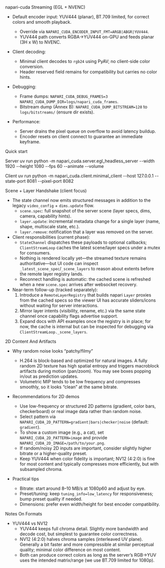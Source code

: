 napari-cuda Streaming (EGL + NVENC)

- Default encoder input: YUV444 (planar), BT.709 limited, for correct colors and smooth playback.
  - Override via `NAPARI_CUDA_ENCODER_INPUT_FMT=ARGB|ABGR|YUV444`.
  - YUV444 path converts RGBA->YUV444 on-GPU and feeds planar (3H x W) to NVENC.

- Client decoding:
  - Minimal client decodes to `rgb24` using PyAV; no client-side color conversion.
  - Header reserved field remains for compatibility but carries no color hints.

- Debugging:
  - Frame dumps: `NAPARI_CUDA_DEBUG_FRAMES=3 NAPARI_CUDA_DUMP_DIR=logs/napari_cuda_frames`.
  - Bitstream dump (Annex B): `NAPARI_CUDA_DUMP_BITSTREAM=120` to `logs/bitstreams/` (ensure dir exists).

- Performance:
  - Server drains the pixel queue on overflow to avoid latency buildup.
  - Encoder resets on client connect to guarantee an immediate keyframe.

Quick start

Server
  uv run python -m napari_cuda.server.egl_headless_server --width 1920 --height 1080 --fps 60 --animate --volume

Client
  uv run python -m napari_cuda.client.minimal_client --host 127.0.0.1 --state-port 8081 --pixel-port 8082

Scene + Layer Handshake (client focus)

- The state channel now emits structured messages in addition to the legacy `video_config` + `dims.update` flow.
  - `scene.spec`: full snapshot of the server scene (layer specs, dims, camera, capability hints).
  - `layer.update`: incremental metadata change for a single layer (name, shape, multiscale state, etc.).
  - `layer.remove`: notification that a layer was removed on the server.
- Client responsibilities (current phase):
  - `StateChannel` dispatches these payloads to optional callbacks; `ClientStreamLoop` caches the latest scene/layer specs under a mutex for consumers.
  - Nothing is rendered locally yet—the streamed texture remains authoritative—but UI code can inspect `_latest_scene_spec`/`_scene_layers` to reason about extents before the remote layer registry lands.
  - Reconnect handling is automatic: the cached scene is refreshed when a new `scene.spec` arrives after websocket recovery.
- Near-term follow-up (tracked separately):
  1. Introduce a `RemoteLayerRegistry` that builds napari `Layer` proxies from the cached specs so the viewer UI has accurate sliders/icons without waiting for server interactions.
  2. Mirror layer intents (visibility, rename, etc.) via the same state channel once capability flags advertise support.
  3. Expand docs with API examples once the registry is in place; for now, the cache is internal but can be inspected for debugging via `ClientStreamLoop._scene_layers`.

2D Content And Artifacts

- Why random noise looks “patchy/filmy”
  - H.264 is block-based and optimized for natural images. A fully random 2D texture has high spatial entropy and triggers macroblock artifacts during motion (pan/zoom). You may see boxes popping in/out as prediction updates.
  - Volumetric MIP tends to be low frequency and compresses smoothly, so it looks “clean” at the same bitrate.

- Recommendations for 2D demos
  - Use low-frequency or structured 2D patterns (gradient, color bars, checkerboard) or real image data rather than random noise.
  - Select pattern via `NAPARI_CUDA_2D_PATTERN=gradient|bars|checker|noise` (default: `gradient`).
  - To show a custom image (e.g., a cat), set `NAPARI_CUDA_2D_PATTERN=image` and provide `NAPARI_CUDA_2D_IMAGE=/path/to/your.png`.
  - If random/noisy 2D inputs are important, consider slightly higher bitrate or a higher-quality preset.
  - Keep YUV444 when color fidelity is important; NV12 (4:2:0) is fine for most content and typically compresses more efficiently, but with subsampled chroma.

- Practical tips
  - Bitrate: start around 8–10 MB/s at 1080p60 and adjust by eye.
  - Preset/tuning: keep `tuning_info=low_latency` for responsiveness; bump preset quality if needed.
  - Dimensions: prefer even width/height for best encoder compatibility.

Notes On Formats

- YUV444 vs NV12
  - YUV444 keeps full chroma detail. Slightly more bandwidth and decode cost, but simplest to guarantee color correctness.
  - NV12 (4:2:0) halves chroma samples (interleaved UV plane). Generally a bit faster and more compressible at similar perceptual quality; minimal color difference on most content.
  - Both can produce correct colors as long as the server’s RGB->YUV uses the intended matrix/range (we use BT.709 limited for 1080p).

